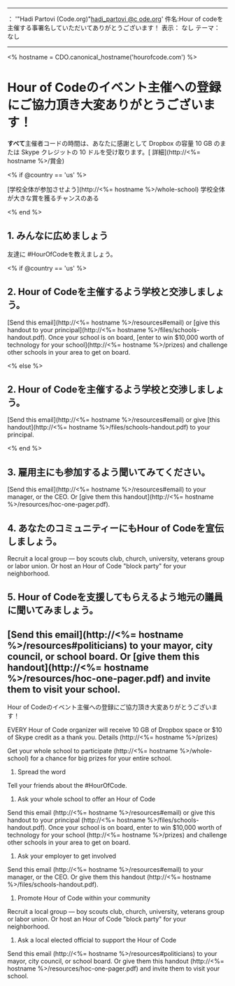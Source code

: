 * * *

： '"Hadi Partovi (Code.org)"[hadi_partovi @&#99; ode.org](&#109;&#x61;&#105;&#x6c;&#x74;&#111;&#x3a;&#104;&#x61;&#x64;&#105;&#x5f;&#112;&#x61;&#x72;&#116;&#x6f;&#118;&#x69;&#x40;&#99;&#x6f;&#100;&#x65;&#x2e;&#111;&#x72;&#103;)' 件名:Hour of codeを主催する事署名していただいてありがとうございます！ 表示： なし テーマ： なし

* * *

<% hostname = CDO.canonical_hostname('hourofcode.com') %>

# Hour of Codeのイベント主催への登録にご協力頂き大変ありがとうございます！

**すべて**主催者コードの時間は、あなたに感謝として Dropbox の容量 10 GB のまたは Skype クレジットの 10 ドルを受け取ります。[ 詳細](http://<%= hostname %>/賞金)

<% if @country == 'us' %>

[学校全体が参加させよう](http://<%= hostname %>/whole-school) 学校全体が大きな賞を獲るチャンスのある

<% end %>

## 1. みんなに広めましょう

友達に #HourOfCodeを教えましょう。

<% if @country == 'us' %>

## 2. Hour of Codeを主催するよう学校と交渉しましょう。

[Send this email](http://<%= hostname %>/resources#email) or [give this handout to your principal](http://<%= hostname %>/files/schools-handout.pdf). Once your school is on board, [enter to win $10,000 worth of technology for your school](http://<%= hostname %>/prizes) and challenge other schools in your area to get on board.

<% else %>

## 2. Hour of Codeを主催するよう学校と交渉しましょう。

[Send this email](http://<%= hostname %>/resources#email) or give [this handout](http://<%= hostname %>/files/schools-handout.pdf) to your principal.

<% end %>

## 3. 雇用主にも参加するよう聞いてみてください。

[Send this email](http://<%= hostname %>/resources#email) to your manager, or the CEO. Or [give them this handout](http://<%= hostname %>/resources/hoc-one-pager.pdf).

## 4. あなたのコミュニティーにもHour of Codeを宣伝しましょう。

Recruit a local group — boy scouts club, church, university, veterans group or labor union. Or host an Hour of Code "block party" for your neighborhood.

## 5. Hour of Codeを支援してもらえるよう地元の議員に聞いてみましょう。

## [Send this email](http://<%= hostname %>/resources#politicians) to your mayor, city council, or school board. Or [give them this handout](http://<%= hostname %>/resources/hoc-one-pager.pdf) and invite them to visit your school.

Hour of Codeのイベント主催への登録にご協力頂き大変ありがとうございます！

EVERY Hour of Code organizer will receive 10 GB of Dropbox space or $10 of Skype credit as a thank you. Details (http://<%= hostname %>/prizes)

Get your whole school to participate (http://<%= hostname %>/whole-school) for a chance for big prizes for your entire school.

  1. Spread the word

Tell your friends about the #HourOfCode.

  1. Ask your whole school to offer an Hour of Code

Send this email (http://<%= hostname %>/resources#email) or give this handout to your principal (http://<%= hostname %>/files/schools-handout.pdf). Once your school is on board, enter to win $10,000 worth of technology for your school (http://<%= hostname %>/prizes) and challenge other schools in your area to get on board.

  1. Ask your employer to get involved

Send this email (http://<%= hostname %>/resources#email) to your manager, or the CEO. Or give them this handout (http://<%= hostname %>/files/schools-handout.pdf).

  1. Promote Hour of Code within your community

Recruit a local group — boy scouts club, church, university, veterans group or labor union. Or host an Hour of Code "block party" for your neighborhood.

  1. Ask a local elected official to support the Hour of Code

Send this email (http://<%= hostname %>/resources#politicians) to your mayor, city council, or school board. Or give them this handout (http://<%= hostname %>/resources/hoc-one-pager.pdf) and invite them to visit your school.